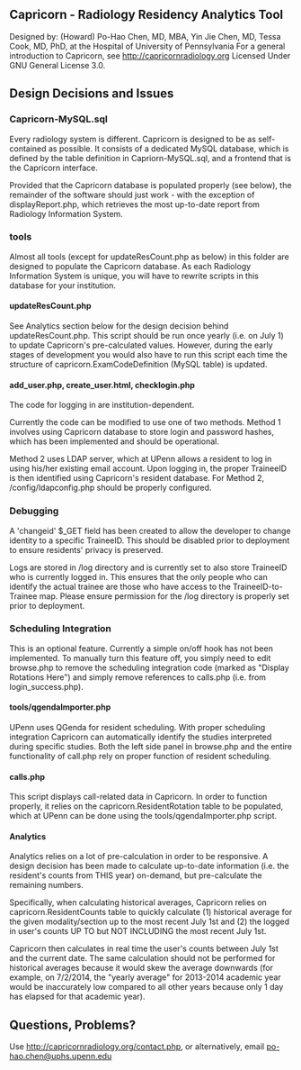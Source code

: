 ## Capricorn - Radiology Residency Analytics Tool

Designed by: (Howard) Po-Hao Chen, MD, MBA, Yin Jie Chen, MD, Tessa Cook, MD, PhD, at the Hospital of University of Pennsylvania
For a general introduction to Capricorn, see http://capricornradiology.org
Licensed Under GNU General License 3.0.

## Design Decisions and Issues

### Capricorn-MySQL.sql


Every radiology system is different.  Capricorn is designed to be as self-contained as possible.  It consists of a dedicated MySQL database, which is defined by the table definition in Capriorn-MySQL.sql, and a frontend that is the Capricorn interface.

Provided that the Capricorn database is populated properly (see below), the remainder of the software should just work - with the exception of displayReport.php,  which retrieves the most up-to-date report from Radiology Information System.

### tools

Almost all tools (except for updateResCount.php as below) in this folder are designed to populate the Capricorn database.  As each Radiology Information System is unique, you will have to rewrite scripts in this database for your institution.

#### updateResCount.php


See Analytics section below for the design decision behind updateResCount.php.  This script should be run once yearly (i.e. on July 1) to update Capricorn's pre-calculated values.  However, during the early stages of development you would also have to run this script each time the structure of capricorn.ExamCodeDefinition (MySQL table) is updated.

#### add_user.php, create_user.html, checklogin.php

The code for logging in are institution-dependent.

Currently the code can be modified to use one of two methods.  Method 1 involves using Capricorn database to store login and password hashes, which has been implemented and should be operational.

Method 2 uses LDAP server, which at UPenn allows a resident to log in using his/her existing email account.  Upon logging in, the proper TraineeID is then identified using Capricorn's resident database.  For Method 2, /config/ldapconfig.php should be properly configured.


### Debugging

A 'changeid' $_GET field has been created to allow the developer to change identity to a specific TraineeID.  This should be disabled prior to deployment to ensure residents' privacy is preserved.

Logs are stored in /log directory and is currently set to also store TraineeID who is currently logged in.  This ensures that the only people who can identify the actual trainee are those who have access to the TraineeID-to-Trainee map.  Please ensure permission for the /log directory is properly set prior to deployment.

### Scheduling Integration

This is an optional feature.  Currently a simple on/off hook has not been implemented.  To manually turn this feature off, you simply need to edit browse.php to remove the scheduling integration code (marked as "Display Rotations Here") and simply remove references to calls.php (i.e. from login_success.php).

#### tools/qgendaImporter.php

UPenn uses QGenda for resident scheduling.  With proper scheduling integration Capricorn can automatically identify the studies interpreted during specific studies.  Both the left side panel in browse.php and the entire functionality of call.php rely on proper function of resident scheduling.

#### calls.php

This script displays call-related data in Capricorn.  In order to function properly, it relies on the capricorn.ResidentRotation table to be populated, which at UPenn can be done using the tools/qgendaImporter.php script.

#### Analytics

Analytics relies on a lot of pre-calculation in order to be responsive.  A design decision has been made to calculate up-to-date information (i.e. the resident's counts from THIS year) on-demand, but pre-calculate the remaining numbers.

Specifically, when calculating historical averages, Capricorn relies on capricorn.ResidentCounts table to quickly calculate (1) historical average for the given modality/section up to the most recent July 1st and (2) the logged in user's counts UP TO but NOT INCLUDING the most recent July 1st.

Capricorn then calculates in real time the user's counts between July 1st and the current date.  The same calculation should not be performed for historical averages because it would skew the average downwards (for example, on 7/2/2014, the "yearly average" for 2013-2014 academic year would be inaccurately low compared to all other years because only 1 day has elapsed for that academic year).


## Questions, Problems?

Use http://capricornradiology.org/contact.php, or alternatively, email po-hao.chen@uphs.upenn.edu


